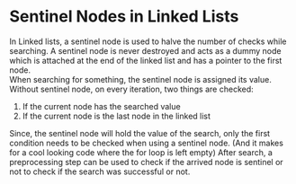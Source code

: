 # Sentinel Nodes in Linked Lists   
In Linked lists, a sentinel node is used to halve the number of checks while searching. A sentinel node is never destroyed and acts as a dummy node which is attached at the end of the linked list and has a pointer to the first node.   
When searching for something, the sentinel node is assigned its value. Without sentinel node, on every iteration, two things are checked:   
1.  If the current node has the searched value   
2. If the current node is the last node in the linked list   
   
Since, the sentinel node will hold the value of the search, only the first condition needs to be checked when using a sentinel node. (And it makes for a cool looking code where the for loop is left empty) After search, a preprocessing step can be used to check if the arrived node is sentinel or not to check if the search was successful or not.   
   
